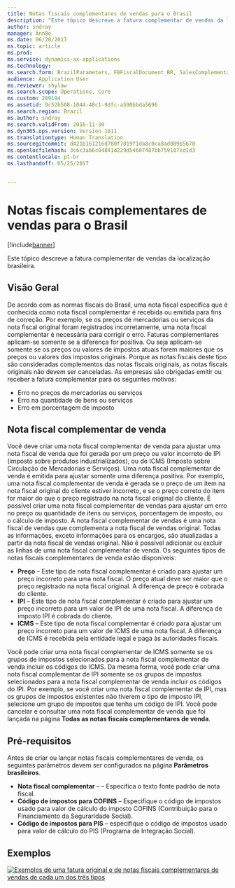 ```yaml
---
title: Notas fiscais complementares de vendas para o Brasil
description: "Este tópico descreve a fatura complementar de vendas da localização brasileira."
author: sndray
manager: AnnBe
ms.date: 06/20/2017
ms.topic: article
ms.prod: 
ms.service: dynamics-ax-applications
ms.technology: 
ms.search.form: BrazilParameters, FBFiscalDocument_BR, SalesComplementaryInvoice, SalesComplementaryInvoiceCancel_BR, SalesComplementaryInvoiceListPage
audience: Application User
ms.reviewer: shylaw
ms.search.scope: Operations, Core
ms.custom: 269194
ms.assetid: 0c52b508-1044-48c1-9dfc-a590bbda5696
ms.search.region: Brazil
ms.author: sndray
ms.search.validFrom: 2016-11-30
ms.dyn365.ops.version: Version 1611
ms.translationtype: Human Translation
ms.sourcegitcommit: d421b161216d700f7819f1da8c0ca8ad089b5670
ms.openlocfilehash: 3c6c3ab6c04841d229d54607487bb759107cd1d3
ms.contentlocale: pt-br
ms.lasthandoff: 05/25/2017


---
```


# <a name="sales-complementary-fiscal-documents-for-brazil"></a>Notas fiscais complementares de vendas para o Brasil

[!include[banner](../includes/banner.md)]


Este tópico descreve a fatura complementar de vendas da localização brasileira.

<a name="overview"></a>Visão Geral
--------

De acordo com as normas fiscais do Brasil, uma nota fiscal específica que é conhecida como nota fiscal complementar é recebida ou emitida para fins de correção. Por exemplo, se os preços de mercadorias ou serviços da nota fiscal original foram registrados incorretamente, uma nota fiscal complementar é necessária para corrigir o erro. Faturas complementares aplicam-se somente se a diferença for positiva. Ou seja aplicam-se somente se os preços ou valores de impostos atuais forem maiores que os preços ou valores dos impostos originais. Porque as notas fiscais deste tipo são consideradas complementos das notas fiscais originais, as notas fiscais originais não devem ser canceladas. As empresas são obrigadas emitir ou receber a fatura complementar para os seguintes motivos:

-   Erro no preços de mercadorias ou serviços
-   Erro na quantidade de bens ou serviços
-   Erro em porcentagem de imposto

## <a name="sales-complementary-fiscal-document"></a>Nota fiscal complementar de venda
Você deve criar uma nota fiscal complementar de venda para ajustar uma nota fiscal de venda que foi gerada por um preço ou valor incorreto de IPI (imposto sobre produtos industrializados), ou de ICMS (Imposto sobre Circulação de Mercadorias e Serviços). Uma nota fiscal complementar de venda é emitida para ajustar somente uma diferença positiva. Por exemplo, uma nota fiscal complementar de venda é gerada se o preço de um item na nota fiscal original do cliente estiver incorreto, e se o preço correto do item for maior do que o preço registrado na nota fiscal original do cliente. É possível criar uma nota fiscal complementar de vendas para ajustar um erro no preço ou quantidade de itens ou serviços, porcentagem de imposto, ou o cálculo de imposto. A nota fiscal complementar de vendas é uma nota fiscal de vendas que complementa a nota fiscal de vendas original. Todas as informações, exceto informações para os encargos, são atualizadas a partir da nota fiscal de vendas original. Não é possível adicionar ou excluir as linhas de uma nota fiscal complementar de venda. Os seguintes tipos de notas fiscais complementares de venda estão disponíveis:

-   **Preço** – Este tipo de nota fiscal complementar é criado para ajustar um preço incorreto para uma nota fiscal. O preço atual deve ser maior que o preço registrado na nota fiscal original. A diferença de preço é cobrada do cliente.
-   **IPI** – Este tipo de nota fiscal complementar é criado para ajustar um preço incorreto para um valor de IPI de uma nota fiscal. A diferença de imposto IPI é cobrada do cliente.
-   **ICMS** – Este tipo de nota fiscal complementar é criado para ajustar um preço incorreto para um valor de ICMS de uma nota fiscal. A diferença de ICMS é recebida pela entidade legal e paga às autoridades fiscais.

Você pode criar uma nota fiscal complementar de ICMS somente se os grupos de impostos selecionados para a nota fiscal complementar de venda incluir os códigos do ICMS. Da mesma forma, você pode criar uma nota fiscal complementar de IPI somente se os grupos de impostos selecionados para a nota fiscal complementar de venda incluir os códigos do IPI. Por exemplo, se você criar uma nota fiscal complementar de IPI, mas os grupos de impostos existentes não tiverem o tipo de imposto IPI, selecione um grupo de impostos que tenha um código de IPI. Você pode cancelar e consultar uma nota fiscal complementar de venda que foi lançada na página **Todas as notas fiscais complementares de venda**.

## <a name="prerequisites"></a>Pré-requisitos
Antes de criar ou lançar notas fiscais complementares de venda, os seguintes parâmetros devem ser configurados na página **Parâmetros brasileiros**.

-   **Nota fiscal complementar** – – Especifica o texto fonte padrão de nota fiscal.
-   **Código de impostos para COFINS** – Especifique o código de impostos usado para valor de cálculo do imposto COFINS (Contribuição para o Financiamento da Seguraridade Social).
-   **Código de impostos para PIS** – especifique o código de impostos usado para valor de cálculo do PIS (Programa de Integração Social).

## <a name="examples"></a>Exemplos
[![Exemplos de uma fatura original e de notas fiscais complementares de vendas de cada um dos três tipos](./media/salescomplementary-1024x409.png)](./media/salescomplementary.png)




